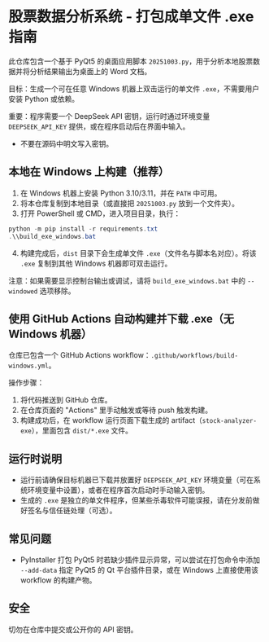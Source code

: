 # 股票数据分析系统 - 打包成单文件 .exe 指南

此仓库包含一个基于 PyQt5 的桌面应用脚本 `20251003.py`，用于分析本地股票数据并将分析结果输出为桌面上的 Word 文档。

目标：生成一个可在任意 Windows 机器上双击运行的单文件 `.exe`，不需要用户安装 Python 或依赖。

重要：程序需要一个 DeepSeek API 密钥，运行时通过环境变量 `DEEPSEEK_API_KEY` 提供，或在程序启动后在界面中输入。

- 不要在源码中明文写入密钥。

## 本地在 Windows 上构建（推荐）

1. 在 Windows 机器上安装 Python 3.10/3.11，并在 `PATH` 中可用。
2. 将本仓库复制到本地目录（或直接把 `20251003.py` 放到一个文件夹）。
3. 打开 PowerShell 或 CMD，进入项目目录，执行：

```powershell
python -m pip install -r requirements.txt
.\\build_exe_windows.bat
```

4. 构建完成后，`dist` 目录下会生成单文件 `.exe`（文件名与脚本名对应）。将该 `.exe` 复制到其他 Windows 机器即可双击运行。

注意：如果需要显示控制台输出或调试，请将 `build_exe_windows.bat` 中的 `--windowed` 选项移除。

## 使用 GitHub Actions 自动构建并下载 .exe（无 Windows 机器）

仓库已包含一个 GitHub Actions workflow：`.github/workflows/build-windows.yml`。

操作步骤：
1. 将代码推送到 GitHub 仓库。
2. 在仓库页面的 "Actions" 里手动触发或等待 push 触发构建。
3. 构建成功后，在 workflow 运行页面下载生成的 artifact（`stock-analyzer-exe`），里面包含 `dist/*.exe` 文件。

## 运行时说明

- 运行前请确保目标机器已下载并放置好 `DEEPSEEK_API_KEY` 环境变量（可在系统环境变量中设置），或者在程序首次启动时手动输入密钥。
- 生成的 `.exe` 是独立的单文件程序，但某些杀毒软件可能误报，请在分发前做好签名与信任链处理（可选）。

## 常见问题

- PyInstaller 打包 PyQt5 时若缺少插件显示异常，可以尝试在打包命令中添加 `--add-data` 指定 PyQt5 的 Qt 平台插件目录，或在 Windows 上直接使用该 workflow 的构建产物。

## 安全

切勿在仓库中提交或公开你的 API 密钥。

